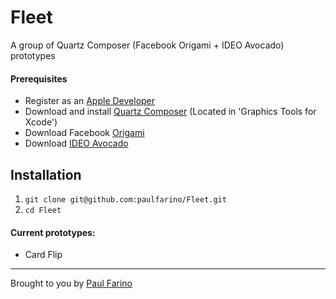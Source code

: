 # Fleet

A group of Quartz Composer (Facebook Origami + IDEO Avocado) prototypes

#### Prerequisites 
- Register as an [Apple Developer](https://developer.apple.com/register/)
- Download and install [Quartz Composer](https://idmsa.apple.com/IDMSWebAuth/login?&appIdKey=891bd3417a7776362562d2197f89480a8547b108fd934911bcbea0110d07f757&path=%2F%2Fdownloads%2Fdownload.action%3Fpath%3DDeveloper_Tools%252Fgraphics_tools_for_xcode__xcode_6.1%252Fgraphicstools_for_xcode_6.1.dmg) (Located in 'Graphics Tools for Xcode')
- Download Facebook [Origami](https://origami.facebook.com/download/Origami-2.0.2.zip)
- Download [IDEO Avocado](https://github.com/ideo/avocado)

## Installation
1. `git clone git@github.com:paulfarino/Fleet.git`
2. `cd Fleet`

#### Current prototypes: 
- Card Flip

-------------
Brought to you by [Paul Farino](https://github.com/paulfarino)
